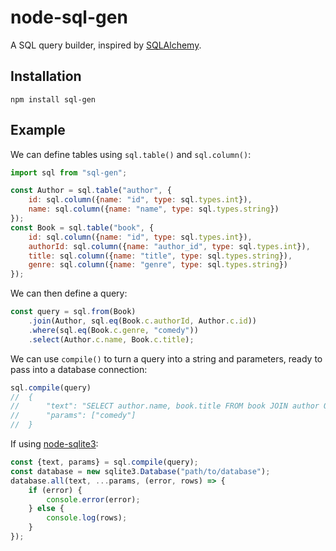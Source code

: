 # node-sql-gen

A SQL query builder, inspired by [SQLAlchemy](http://www.sqlalchemy.org/).

## Installation

    npm install sql-gen

## Example

We can define tables using `sql.table()` and `sql.column()`:

```javascript
import sql from "sql-gen";

const Author = sql.table("author", {
    id: sql.column({name: "id", type: sql.types.int}),
    name: sql.column({name: "name", type: sql.types.string})
});
const Book = sql.table("book", {
    id: sql.column({name: "id", type: sql.types.int}),
    authorId: sql.column({name: "author_id", type: sql.types.int}),
    title: sql.column({name: "title", type: sql.types.string}),
    genre: sql.column({name: "genre", type: sql.types.string})
});
```

We can then define a query:

```javascript
const query = sql.from(Book)
    .join(Author, sql.eq(Book.c.authorId, Author.c.id))
    .where(sql.eq(Book.c.genre, "comedy"))
    .select(Author.c.name, Book.c.title);
```

We can use `compile()` to turn a query into a string and parameters,
ready to pass into a database connection:

```javascript
sql.compile(query)
//  {
//      "text": "SELECT author.name, book.title FROM book JOIN author ON book.author_id = author.id WHERE book.genre = ?",
//      "params": ["comedy"]
//  }
```

If using [node-sqlite3](https://github.com/mapbox/node-sqlite3):

```javascript
const {text, params} = sql.compile(query);
const database = new sqlite3.Database("path/to/database");
database.all(text, ...params, (error, rows) => {
    if (error) {
        console.error(error);
    } else {
        console.log(rows);
    }
});
```
